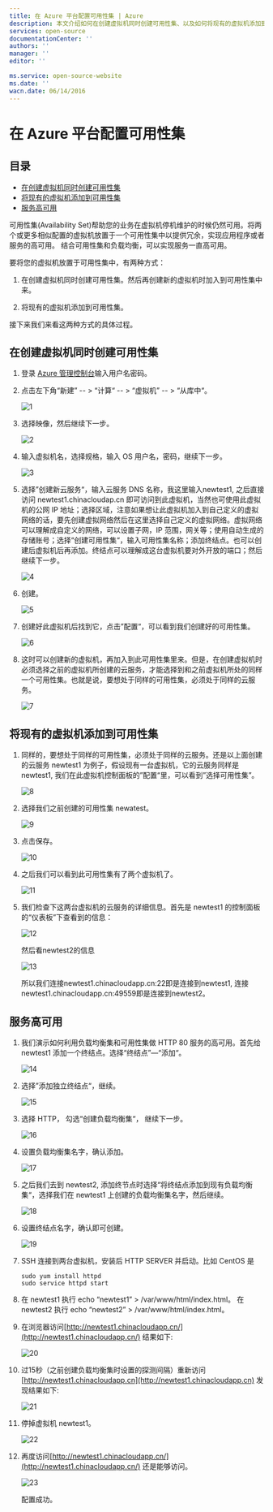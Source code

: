 ```yaml
---
title: 在 Azure 平台配置可用性集 | Azure
description: 本文介绍如何在创建虚拟机同时创建可用性集、以及如何将现有的虚拟机添加到可用性集
services: open-source
documentationCenter: ''
authors: ''
manager: ''
editor: ''

ms.service: open-source-website
ms.date: ''
wacn.date: 06/14/2016
---
```


# 在 Azure 平台配置可用性集

## 目录
- [在创建虚拟机同时创建可用性集](#create-new-availability-set)
- [将现有的虚拟机添加到可用性集](#add-to-availability-set)
- [服务高可用	](#service-high-availability)

可用性集(Availability Set)帮助您的业务在虚拟机停机维护的时候仍然可用。将两个或更多相似配置的虚拟机放置于一个可用性集中以提供冗余，实现应用程序或者服务的高可用。
结合可用性集和负载均衡，可以实现服务一直高可用。

要将您的虚拟机放置于可用性集中，有两种方式：

1. 在创建虚拟机同时创建可用性集。然后再创建新的虚拟机时加入到可用性集中来。

2. 将现有的虚拟机添加到可用性集。

接下来我们来看这两种方式的具体过程。

## <a name="create-new-availability-set" id="create-new-availability-set"></a>在创建虚拟机同时创建可用性集

1. 登录 [Azure 管理控制台](http://manage.windowsazure.cn)输入用户名密码。

2. 点击左下角“新建” -- > “计算“ -- > “虚拟机” -- > “从库中“。

    ![1](./media/open-source-azure-virtual-machines-configure-availability-set/1.png)

3. 选择映像，然后继续下一步。

    ![2](./media/open-source-azure-virtual-machines-configure-availability-set/2.png)

4. 输入虚拟机名，选择规格，输入 OS 用户名，密码，继续下一步。

    ![3](./media/open-source-azure-virtual-machines-configure-availability-set/3.png)

5. 选择”创建新云服务“，输入云服务 DNS 名称，我这里输入newtest1, 之后直接访问 newtest1.chinacloudap.cn 即可访问到此虚拟机，当然也可使用此虚拟机的公网 IP 地址；选择区域，注意如果想让此虚拟机加入到自己定义的虚拟网络的话，要先创建虚拟网络然后在这里选择自己定义的虚拟网络。虚拟网络可以理解成自定义的网络，可以设置子网，IP 范围，网关等；使用自动生成的存储账号；选择“创建可用性集“，输入可用性集名称；添加终结点。也可以创建后虚拟机后再添加。终结点可以理解成这台虚拟机要对外开放的端口；然后继续下一步。

    ![4](./media/open-source-azure-virtual-machines-configure-availability-set/4.png)

6. 创建。

    ![5](./media/open-source-azure-virtual-machines-configure-availability-set/5.png)

7. 创建好此虚拟机后找到它，点击”配置“，可以看到我们创建好的可用性集。

    ![6](./media/open-source-azure-virtual-machines-configure-availability-set/6.png)

8. 这时可以创建新的虚拟机，再加入到此可用性集里来。但是，在创建虚拟机时必须选择之前的虚拟机所创建的云服务，才能选择到和之前虚拟机所处的同样一个可用性集。也就是说，要想处于同样的可用性集，必须处于同样的云服务。

    ![7](./media/open-source-azure-virtual-machines-configure-availability-set/7.png)

## <a name="add-to-availability-set" id="add-to-availability-set"></a>将现有的虚拟机添加到可用性集

1. 同样的，要想处于同样的可用性集，必须处于同样的云服务。还是以上面创建的云服务 newtest1 为例子，假设现有一台虚拟机，它的云服务同样是 newtest1, 我们在此虚拟机控制面板的”配置“里，可以看到”选择可用性集”。

    ![8](./media/open-source-azure-virtual-machines-configure-availability-set/8.png)

2. 选择我们之前创建的可用性集 newatest。

    ![9](./media/open-source-azure-virtual-machines-configure-availability-set/9.png)

3. 点击保存。

    ![10](./media/open-source-azure-virtual-machines-configure-availability-set/10.png)

4. 之后我们可以看到此可用性集有了两个虚拟机了。

    ![11](./media/open-source-azure-virtual-machines-configure-availability-set/11.png)

5. 我们检查下这两台虚拟机的云服务的详细信息。首先是 newtest1 的控制面板的“仪表板”下查看到的信息：

    ![12](./media/open-source-azure-virtual-machines-configure-availability-set/12.png)

    然后看newtest2的信息

    ![13](./media/open-source-azure-virtual-machines-configure-availability-set/13.png)

    所以我们连接newtest1.chinacloudapp.cn:22即是连接到newtest1, 连接newtest1.chinacloudapp.cn:49559即是连接到newtest2。

## <a name="service-high-availability" id="service-high-availability"></a>服务高可用

1. 我们演示如何利用负载均衡集和可用性集做 HTTP 80 服务的高可用。首先给 newtest1 添加一个终结点。选择“终结点”—“添加“。

    ![14](./media/open-source-azure-virtual-machines-configure-availability-set/14.png)

2. 选择”添加独立终结点“，继续。

    ![15](./media/open-source-azure-virtual-machines-configure-availability-set/15.png)

3. 选择 HTTP， 勾选“创建负载均衡集“， 继续下一步。

    ![16](./media/open-source-azure-virtual-machines-configure-availability-set/16.png)

4. 设置负载均衡集名字，确认添加。

    ![17](./media/open-source-azure-virtual-machines-configure-availability-set/17.png)

5. 之后我们去到 newtest2, 添加终节点时选择“将终结点添加到现有负载均衡集“，选择我们在 newtest1 上创建的负载均衡集名字，然后继续。

    ![18](./media/open-source-azure-virtual-machines-configure-availability-set/18.png)

6. 设置终结点名字，确认即可创建。

    ![19](./media/open-source-azure-virtual-machines-configure-availability-set/19.png)

7. SSH 连接到两台虚拟机，安装后 HTTP SERVER 并启动。比如 CentOS 是

    ```
    sudo yum install httpd
    sudo service httpd start
    ```

8. 在 newtest1 执行 echo “newtest1” > /var/www/html/index.html。 在 newtest2 执行 echo “newtest2” > /var/www/html/index.html。

9. 在浏览器访问[http://newtest1.chinacloudapp.cn/](http://newtest1.chinacloudapp.cn/) 结果如下:

    ![20](./media/open-source-azure-virtual-machines-configure-availability-set/20.png)

10. 过15秒（之前创建负载均衡集时设置的探测间隔）重新访问[http://newtest1.chinacloudapp.cn](http://newtest1.chinacloudapp.cn) 发现结果如下:

    ![21](./media/open-source-azure-virtual-machines-configure-availability-set/21.png)

11. 停掉虚拟机 newtest1。

    ![22](./media/open-source-azure-virtual-machines-configure-availability-set/22.png)

12. 再度访问[http://newtest1.chinacloudapp.cn/](http://newtest1.chinacloudapp.cn/) 还是能够访问。

    ![23](./media/open-source-azure-virtual-machines-configure-availability-set/23.png)

    配置成功。